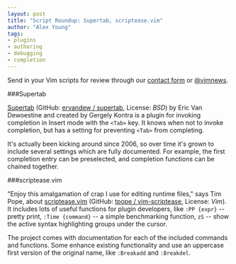 ```yaml
---
layout: post
title: "Script Roundup: Supertab, scriptease.vim"
author: "Alex Young"
tags: 
- plugins
- authoring
- debugging
- completion
---
```


<div class="intro">
Send in your Vim scripts for review through our <a href="/contact.html">contact form</a> or <a href="http://twitter.com/vimnews">@vimnews</a>.
</div>

###Supertab

[Supertab](http://www.vim.org/scripts/script.php?script_id=1643) (GitHub: [ervandew / supertab](https://github.com/ervandew/supertab), License: _BSD_) by Eric Van Dewoestine and created by Gergely Kontra is a plugin for invoking completion in Insert mode with the `<Tab>` key.  It knows when not to invoke completion, but has a setting for preventing `<Tab>` from completing.

It's actually been kicking around since 2006, so over time it's grown to include several settings which are fully documented.  For example, the first completion entry can be preselected, and completion functions can be chained together.

###scriptease.vim

"Enjoy this amalgamation of crap I use for editing runtime files," says Tim Pope, about [scriptease.vim](http://www.vim.org/scripts/script.php?script_id=4394) (GitHub: [tpope / vim-scriptease](https://github.com/tpope/vim-scriptease), License: _Vim_).  It includes lots of useful functions for plugin developers, like `:PP {expr}` -- pretty print, `:Time {command}` -- a simple benchmarking function, `zS` -- show the active syntax highlighting groups under the cursor.

The project comes with documentation for each of the included commands and functions.  Some enhance existing functionality and use an uppercase first version of the original name, like `:Breakadd` and `:Breakdel`.


